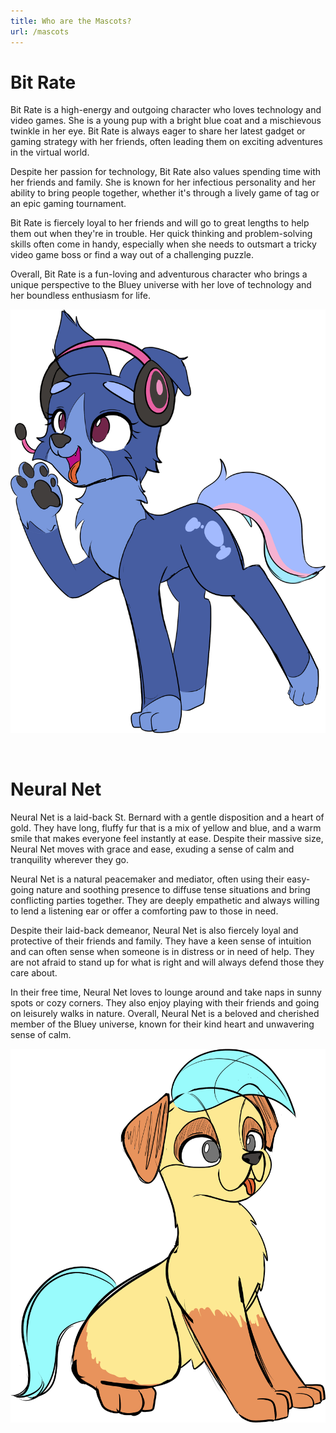 ```yaml
---
title: Who are the Mascots?
url: /mascots
---
```


<div class="text-box">

<h1 id="bit-rate">Bit Rate</h1>

Bit Rate is a high-energy and outgoing character who loves technology and video games. She is a young pup with a bright blue coat and a mischievous twinkle in her eye. Bit Rate is always eager to share her latest gadget or gaming strategy with her friends, often leading them on exciting adventures in the virtual world.

Despite her passion for technology, Bit Rate also values spending time with her friends and family. She is known for her infectious personality and her ability to bring people together, whether it's through a lively game of tag or an epic gaming tournament.

Bit Rate is fiercely loyal to her friends and will go to great lengths to help them out when they're in trouble. Her quick thinking and problem-solving skills often come in handy, especially when she needs to outsmart a tricky video game boss or find a way out of a challenging puzzle.

Overall, Bit Rate is a fun-loving and adventurous character who brings a unique perspective to the Bluey universe with her love of technology and her boundless enthusiasm for life.

<div class="headshot">

![Bit Rate](/images/BorderCollieBR2.png)

</div>

</div>

<br>

<div class="text-box">

<h1 id="neural-net">Neural Net</h1>

Neural Net is a laid-back St. Bernard with a gentle disposition and a heart of gold. They have long, fluffy fur that is a mix of yellow and blue, and a warm smile that makes everyone feel instantly at ease. Despite their massive size, Neural Net moves with grace and ease, exuding a sense of calm and tranquility wherever they go.

Neural Net is a natural peacemaker and mediator, often using their easy-going nature and soothing presence to diffuse tense situations and bring conflicting parties together. They are deeply empathetic and always willing to lend a listening ear or offer a comforting paw to those in need.

Despite their laid-back demeanor, Neural Net is also fiercely loyal and protective of their friends and family. They have a keen sense of intuition and can often sense when someone is in distress or in need of help. They are not afraid to stand up for what is right and will always defend those they care about.

In their free time, Neural Net loves to lounge around and take naps in sunny spots or cozy corners. They also enjoy playing with their friends and going on leisurely walks in nature. Overall, Neural Net is a beloved and cherished member of the Bluey universe, known for their kind heart and unwavering sense of calm.

<div class="headshot">

![Neural Net](/images/BernardNet1.png)

</div>

</div>